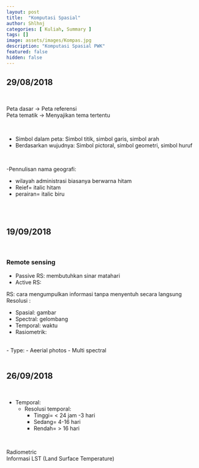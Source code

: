 ```yaml
---
layout: post
title:  "Komputasi Spasial"
author: Shlhnj
categories: [ Kuliah, Summary ]
tags: []
image: assets/images/Kompas.jpg
description: "Komputasi Spasial PWK"
featured: false
hidden: false
---
```


## 29/08/2018

<br>

Peta dasar    -> Peta referensi <br>
Peta tematik  -> Menyajikan tema tertentu

<br>

- Simbol dalam peta: Simbol titik, simbol garis, simbol arah
- Berdasarkan wujudnya: Simbol pictoral, simbol geometri, simbol huruf

<br>

-Pennulisan nama geografi:
  - wilayah administrasi biasanya berwarna hitam
  - Reief= italic hitam
  - perairan= italic biru
                          
<br>
<br>

## 19/09/2018

<br>

### Remote sensing

- Passive RS: membutuhkan sinar matahari
- Active RS: 

RS: cara mengumpulkan informasi tanpa menyentuh secara langsung
<br>
Resolusi : <br>
- Spasial: gambar
- Spectral: gelombang
- Temporal: waktu
- Rasiometrik:
           
<br>
- Type: 
  - Aeerial photos
  - Multi spectral
      
<br>
<br>

## 26/09/2018

<br>

- Temporal:
  - Resolusi temporal: 
    - Tinggi= < 24 jam -3 hari
    - Sedang= 4-16 hari
    - Rendah= > 16 hari
                       
<br>

Radiometric <br>
Informasi LST (Land Surface Temperature)
